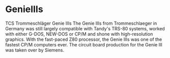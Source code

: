 # GenieIIIs
TCS Trommeschläger Genie IIIs
The Genie IIIs from Trommeschlaeger in Germany was still largely compatible with Tandy's TRS-80 systems, 
worked with either G-DOS, NEW-DOS or CP/M and shone with high-resolution graphics. 
With the fast-paced Z80 processor, the Genie IIIs was one of the fastest CP/M computers ever. 
The circuit board production for the Genie III was taken over by Siemens.

